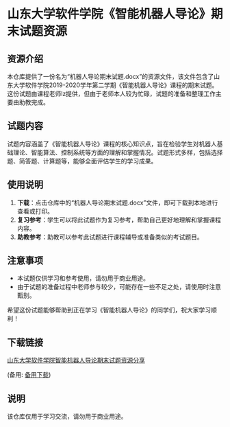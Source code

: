 # 山东大学软件学院《智能机器人导论》期末试题资源

## 资源介绍

本仓库提供了一份名为“机器人导论期末试题.docx”的资源文件，该文件包含了山东大学软件学院2019-2020学年第二学期《智能机器人导论》课程的期末试题。这份试题由课程老师lz提供，但由于老师本人较为忙碌，试题的准备和整理工作主要由助教完成。

## 试题内容

试题内容涵盖了《智能机器人导论》课程的核心知识点，旨在检验学生对机器人基础理论、智能算法、控制系统等方面的理解和掌握情况。试题形式多样，包括选择题、简答题、计算题等，能够全面评估学生的学习成果。

## 使用说明

1. **下载**：点击仓库中的“机器人导论期末试题.docx”文件，即可下载到本地进行查看或打印。
2. **复习参考**：学生可以将此试题作为复习参考，帮助自己更好地理解和掌握课程内容。
3. **助教参考**：助教可以参考此试题进行课程辅导或准备类似的考试题目。

## 注意事项

- 本试题仅供学习和参考使用，请勿用于商业用途。
- 由于试题的准备过程中老师参与较少，可能存在一些不足之处，请使用时注意甄别。

希望这份试题能够帮助到正在学习《智能机器人导论》的同学们，祝大家学习顺利！

## 下载链接
[山东大学软件学院智能机器人导论期末试题资源分享](https://pan.quark.cn/s/0f504a625664) 

(备用: [备用下载](https://pan.baidu.com/s/1Jqg4H91c6WKnCPVHdmXLuw?pwd=1234))

## 说明

该仓库仅用于学习交流，请勿用于商业用途。
